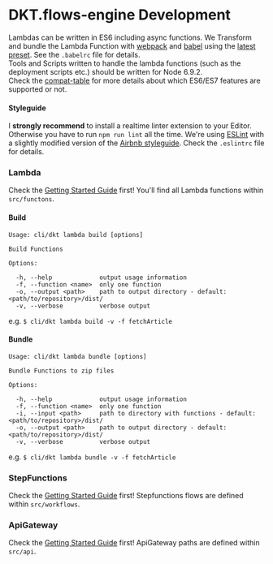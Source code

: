 # DKT.flows-engine Development

Lambdas can be written in ES6 including async functions. We Transform and bundle the Lambda Function with [webpack](https://webpack.github.io/) and [babel](https://babeljs.io/) using the [latest preset](https://babeljs.io/docs/plugins/preset-latest/). See the `.babelrc` file for details.  
Tools and Scripts written to handle the lambda functions (such as the deployment scripts etc.) should be written for Node 6.9.2.  
Check the [compat-table](https://kangax.github.io/compat-table/es6/) for more details about which ES6/ES7 features are supported or not.

#### Styleguide

I **strongly recommend** to install a realtime linter extension to your Editor. Otherwise you have to run `npm run lint` all the time.
We're using [ESLint](http://eslint.org/) with a slightly modified version of the [Airbnb styleguide](https://github.com/airbnb/javascript). Check the `.eslintrc` file for details.


### Lambda

Check the [Getting Started Guide](https://docs.aws.amazon.com/lambda/latest/dg/welcome.html) first!
You'll find all Lambda functions within `src/functons`.

#### Build

```shell
Usage: cli/dkt lambda build [options]

Build Functions

Options:

  -h, --help             output usage information
  -f, --function <name>  only one function
  -o, --output <path>    path to output directory - default: <path/to/repository>/dist/
  -v, --verbose          verbose output
```

e.g. `$ cli/dkt lambda build -v -f fetchArticle`

#### Bundle

```shell
Usage: cli/dkt lambda bundle [options]

Bundle Functions to zip files

Options:

  -h, --help             output usage information
  -f, --function <name>  only one function
  -i, --input <path>     path to directory with functions - default: <path/to/repository>/dist/
  -o, --output <path>    path to output directory - default: <path/to/repository>/dist/
  -v, --verbose          verbose output
```

e.g. `$ cli/dkt lambda bundle -v -f fetchArticle`


### StepFunctions

Check the [Getting Started Guide](https://docs.aws.amazon.com/step-functions/latest/dg/welcome.html) first!
Stepfunctions flows are defined within `src/workflows`.


### ApiGateway

Check the [Getting Started Guide](https://aws.amazon.com/api-gateway/getting-started/) first!
ApiGateway paths are defined within `src/api`.
